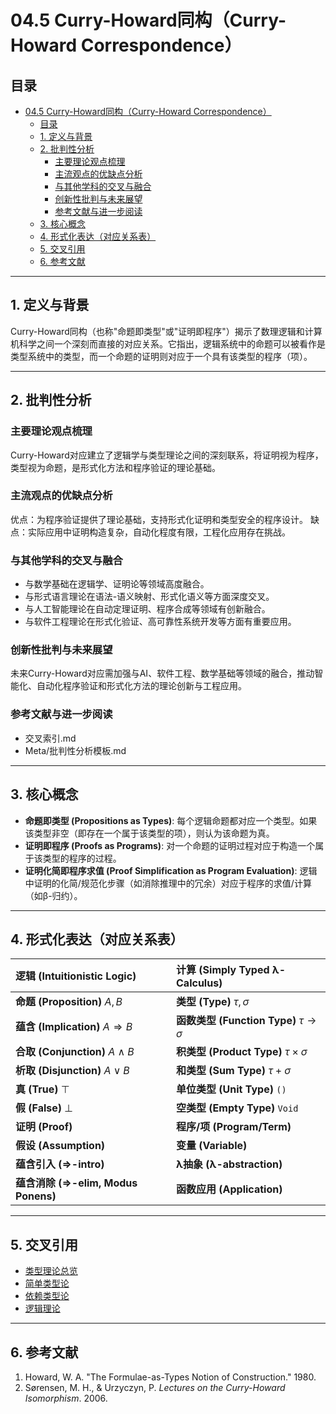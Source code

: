 # 04.5 Curry-Howard同构（Curry-Howard Correspondence）

## 目录

- [04.5 Curry-Howard同构（Curry-Howard Correspondence）](#045-curry-howard同构curry-howard-correspondence)
  - [目录](#目录)
  - [1. 定义与背景](#1-定义与背景)
  - [2. 批判性分析](#2-批判性分析)
    - [主要理论观点梳理](#主要理论观点梳理)
    - [主流观点的优缺点分析](#主流观点的优缺点分析)
    - [与其他学科的交叉与融合](#与其他学科的交叉与融合)
    - [创新性批判与未来展望](#创新性批判与未来展望)
    - [参考文献与进一步阅读](#参考文献与进一步阅读)
  - [3. 核心概念](#3-核心概念)
  - [4. 形式化表达（对应关系表）](#4-形式化表达对应关系表)
  - [5. 交叉引用](#5-交叉引用)
  - [6. 参考文献](#6-参考文献)

---

## 1. 定义与背景

Curry-Howard同构（也称"命题即类型"或"证明即程序"）揭示了数理逻辑和计算机科学之间一个深刻而直接的对应关系。它指出，逻辑系统中的命题可以被看作是类型系统中的类型，而一个命题的证明则对应于一个具有该类型的程序（项）。

---

## 2. 批判性分析

### 主要理论观点梳理

Curry-Howard对应建立了逻辑学与类型理论之间的深刻联系，将证明视为程序，类型视为命题，是形式化方法和程序验证的理论基础。

### 主流观点的优缺点分析

优点：为程序验证提供了理论基础，支持形式化证明和类型安全的程序设计。
缺点：实际应用中证明构造复杂，自动化程度有限，工程化应用存在挑战。

### 与其他学科的交叉与融合

- 与数学基础在逻辑学、证明论等领域高度融合。
- 与形式语言理论在语法-语义映射、形式化语义等方面深度交叉。
- 与人工智能理论在自动定理证明、程序合成等领域有创新融合。
- 与软件工程理论在形式化验证、高可靠性系统开发等方面有重要应用。

### 创新性批判与未来展望

未来Curry-Howard对应需加强与AI、软件工程、数学基础等领域的融合，推动智能化、自动化程序验证和形式化方法的理论创新与工程应用。

### 参考文献与进一步阅读

- 交叉索引.md
- Meta/批判性分析模板.md

---

## 3. 核心概念

- **命题即类型 (Propositions as Types)**: 每个逻辑命题都对应一个类型。如果该类型非空（即存在一个属于该类型的项），则认为该命题为真。
- **证明即程序 (Proofs as Programs)**: 对一个命题的证明过程对应于构造一个属于该类型的程序的过程。
- **证明化简即程序求值 (Proof Simplification as Program Evaluation)**: 逻辑中证明的化简/规范化步骤（如消除推理中的冗余）对应于程序的求值/计算（如β-归约）。

---

## 4. 形式化表达（对应关系表）

| 逻辑 (Intuitionistic Logic) | 计算 (Simply Typed λ-Calculus) |
| :--- | :--- |
| **命题 (Proposition)** $A, B$ | **类型 (Type)** $\tau, \sigma$ |
| **蕴含 (Implication)** $A \Rightarrow B$ | **函数类型 (Function Type)** $\tau \to \sigma$ |
| **合取 (Conjunction)** $A \land B$ | **积类型 (Product Type)** $\tau \times \sigma$ |
| **析取 (Disjunction)** $A \lor B$ | **和类型 (Sum Type)** $\tau + \sigma$ |
| **真 (True)** $\top$ | **单位类型 (Unit Type)** `()` |
| **假 (False)** $\bot$ | **空类型 (Empty Type)** `Void` |
| **证明 (Proof)** | **程序/项 (Program/Term)** |
| **假设 (Assumption)** | **变量 (Variable)** |
| **蕴含引入 (⇒-intro)** | **λ抽象 (λ-abstraction)** |
| **蕴含消除 (⇒-elim, Modus Ponens)** | **函数应用 (Application)** |

---

## 5. 交叉引用

- [类型理论总览](README.md)
- [简单类型论](04.1_Simple_Type_Theory.md)
- [依赖类型论](04.2_Dependent_Type_Theory.md)
- [逻辑理论](README.md)

---

## 6. 参考文献

1. Howard, W. A. "The Formulae-as-Types Notion of Construction." 1980.
2. Sørensen, M. H., & Urzyczyn, P. *Lectures on the Curry-Howard Isomorphism*. 2006.
